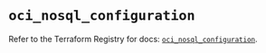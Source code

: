 # `oci_nosql_configuration`

Refer to the Terraform Registry for docs: [`oci_nosql_configuration`](https://registry.terraform.io/providers/hashicorp/oci/7.19.0/docs/resources/nosql_configuration).
